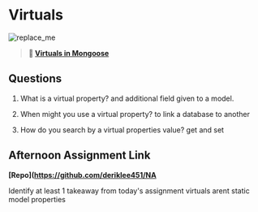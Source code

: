 # Virtuals

![replace_me](https://codeworks.blob.core.windows.net/public/assets/img/illustrations/placeholder.svg)

> **📖 [Virtuals in Mongoose](https://codeworksacademy.com/fs-student-guide/resources/wk5/04-Virtuals)**

## Questions

1. What is a virtual property?
and additional field given to a model.

2. When might you use a virtual property? 
to link a database to another

3. How do you search by a virtual properties value?
get and set

## Afternoon Assignment Link

**[Repo](https://github.com/deriklee451/NA**

Identify at least 1 takeaway from today's assignment
virtuals arent static model properties